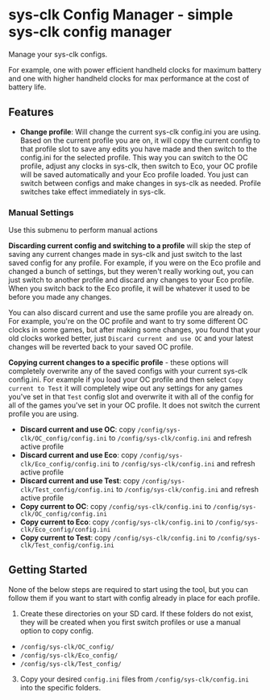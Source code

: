 # sys-clk Config Manager - simple sys-clk config manager

Manage your sys-clk configs.

For example, one with power efficient handheld clocks for maximum battery and one with higher handheld clocks for max performance at the cost of battery life.

## Features
- **Change profile**: Will change the current sys-clk config.ini you are using. Based on the current profile you are on, it will copy the current config to that profile slot to save any edits you have made and then switch to the config.ini for the selected profile. This way you can switch to the OC profile, adjust any clocks in sys-clk, then switch to Eco, your OC profile will be saved automatically and your Eco profile loaded. You just can switch between configs and make changes in sys-clk as needed. Profile switches take effect immediately in sys-clk.

### Manual Settings
Use this submenu to perform manual actions

**Discarding current config and switching to a profile** will skip the step of saving any current changes made in sys-clk and just switch to the last saved config for any profile. For example, if you were on the Eco profile and changed a bunch of settings, but they weren't really working out, you can just switch to another profile and discard any changes to your Eco profile. When you switch back to the Eco profile, it will be whatever it used to be before you made any changes.

You can also discard current and use the same profile you are already on. For example, you're on the OC profile and want to try some different OC clocks in some games, but after making some changes, you found that your old clocks worked better, just `Discard current and use OC` and your latest changes will be reverted back to your saved OC profile.

**Copying current changes to a specific profile** - these options will completely overwrite any of the saved configs with your current sys-clk config.ini. For example if you load your OC profile and then select `Copy current to Test` it will completely wipe out any settings for any games you've set in that `Test` config slot and overwrite it with all of the config for all of the games you've set in your OC profile. It does not switch the current profile you are using.

- **Discard current and use OC**: copy `/config/sys-clk/OC_config/config.ini` to `/config/sys-clk/config.ini` and refresh active profile
- **Discard current and use Eco**: copy `/config/sys-clk/Eco_config/config.ini` to `/config/sys-clk/config.ini` and refresh active profile
- **Discard current and use Test**: copy `/config/sys-clk/Test_config/config.ini` to `/config/sys-clk/config.ini` and refresh active profile
- **Copy current to OC**: copy `/config/sys-clk/config.ini` to `/config/sys-clk/OC_config/config.ini`
- **Copy current to Eco**: copy `/config/sys-clk/config.ini` to `/config/sys-clk/Eco_config/config.ini`
- **Copy current to Test**: copy `/config/sys-clk/config.ini` to `/config/sys-clk/Test_config/config.ini`

## Getting Started

None of the below steps are required to start using the tool, but you can follow them if you want to start with config already in place for each profile.

1. Create these directories on your SD card. If these folders do not exist, they will be created when you first switch profiles or use a manual option to copy config.
  - `/config/sys-clk/OC_config/`
  - `/config/sys-clk/Eco_config/`
  - `/config/sys-clk/Test_config/`

3. Copy your desired `config.ini` files from `/config/sys-clk/config.ini` into the specific folders.